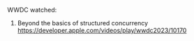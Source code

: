 WWDC watched:
1. Beyond the basics of structured concurrency https://developer.apple.com/videos/play/wwdc2023/10170
